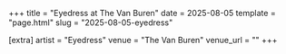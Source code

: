 +++
title = "Eyedress at The Van Buren"
date = 2025-08-05
template = "page.html"
slug = "2025-08-05-eyedress"

[extra]
artist = "Eyedress"
venue = "The Van Buren"
venue_url = ""
+++
